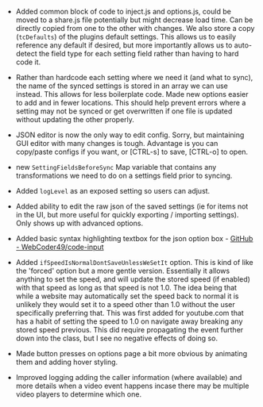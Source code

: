 - Added common block of code to inject.js and options.js, could be moved to a share.js file potentially but might decrease load time. Can be directly copied from one to the other with changes.  We also store a copy (`tcDefaults`) of the plugins default settings.  This allows us to easily reference any default if desired, but more importantly allows us to auto-detect the field type for each setting field rather than having to hard code it.

- Rather than hardcode each setting where we need it (and what to sync), the name of the synced settings is stored in an array we can use instead.  This allows for less boilerplate code.  Made new options easier to add and in fewer locations.  This should help prevent errors where a setting may not be synced or get overwritten if one file is updated without updating the other properly.  

- JSON editor is now the only way to edit config.  Sorry, but maintaining GUI editor with many changes is tough.  Advantage is you can copy/paste configs if you want, or [CTRL-s] to save, [CTRL-o] to open.

- new `SettingFieldsBeforeSync`  Map variable that contains any transformations we need to do on a settings field prior to syncing.

- Added `logLevel` as an exposed setting so users can adjust.

- Added ability to edit the raw json of the saved settings (ie for items not in the UI, but more useful for quickly exporting / importing settings).  Only shows up with advanced options.

- Added basic syntax highlighting textbox for the json option box - [GitHub - WebCoder49/code-input](https://github.com/WebCoder49/code-input)

- Added `ifSpeedIsNormalDontSaveUnlessWeSetIt` option.  This is kind of like the 'forced' option but a more gentle version.  Essentially it allows anything to set the speed, and will update the stored speed (if enabled) with that speed  as long as that speed is not 1.0.   The idea being that while a website may automatically set the speed back to normal it is unlikely they would set it to a speed other than 1.0 without the user specifically preferring that.   This was first added for youtube.com that has a habit of setting the speed to 1.0 on navigate away breaking any stored speed previous.  This did require propagating the event further down into the class, but I see no negative effects of doing so.

- Made button presses on options page a bit more obvious by animating them and adding hover styling.

- Improved logging adding the caller information (where available) and more details when a video event happens incase there may be multiple video players to determine which one.
